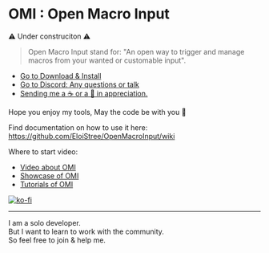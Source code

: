 # OMI : Open Macro Input  
⚠️ Under construciton ⚠️

> Open Macro Input stand for: "An open way to trigger and manage macros from your wanted or customable input".

- [Go to Download & Install](https://openmacroinput.itch.io)
- [Go to Discord: Any questions or talk](http://eloistree.page.link/talk)
- [Sending me a ☕ or a  🍺 in appreciation.](https://ko-fi.com/E1E21QCY5)

Hope you enjoy my tools, May the code be with you 🤘  

Find documentation on how to use it here:   
https://github.com/EloiStree/OpenMacroInput/wiki

Where to start video:
- [Video about OMI](https://odysee.com/@openmacroinput:1)
- [Showcase of OMI](https://open.lbry.com/@OpenMacroInputShowcase:5?r=9YPX9F8o7UYdBrFgBpqX3KVzcwnWpueG)
- [Tutorials of OMI](https://open.lbry.com/@OpenMacroInputHowToUse:f?r=9YPX9F8o7UYdBrFgBpqX3KVzcwnWpueG)
  
[![ko-fi](https://ko-fi.com/img/githubbutton_sm.svg)](https://ko-fi.com/E1E21QCY5)  

-------------------------------------------------

I am a solo developer.    
But I want to learn to work with the community.  
So feel free to join & help me.  




